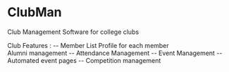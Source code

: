 # ClubMan
Club Management Software for college clubs

Club Features :
-- Member List
   Profile for each member  
   Alumni management
-- Attendance Management
-- Event Management
-- Automated event pages
-- Competition management
